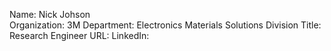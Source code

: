 Name: Nick Johson  
Organization: 3M
Department: Electronics Materials Solutions Division
Title: Research Engineer 
URL:
LinkedIn: